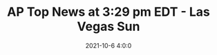 ---
"title": "AP Top News at 3:29 pm EDT - Las Vegas Sun"
"date": "2021-10-6 4:0:0"
"feed_name": "GOOGLENEWSDRILLING"
"feed_website": "https://news.google.com/search?q=drilling%2Bincident&hl=en-US&gl=US&ceid=US:en"
"feed_rss": "https://news.google.com/rss/search?q=drilling%2Bincident&hl=en-US&gl=US&ceid=US:en"
"link": "https://lasvegassun.com/news/2021/oct/06/ap-top-news-at-329-pm-edt/"
"source": "{'href': 'https://lasvegassun.com', 'title': 'Las Vegas Sun'}"
"file": "_posts/2021-1-1-125b22b3507fea58de04bf7799e26e0641e012b0.md"
"accident": "0"
"drilling": "0"
"dead": "0"
"injured": "0"
"arrested": "0"
"place": "unknown place"
"where": "unknown site"
"causes": "unknown"
"place_uri": "unknown place"
---